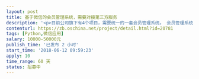 ```yaml
---                
layout: post       
title: 基于微信的会员管理系统，需要对接第三方服务           
description: '<p>目前公司旗下有4个项目，需要统一的一套会员管理系统。 会员管理系统与各c端融通，提供积分、福利、商城等。  不接受个人开发者，我们这边是集团公司，欢迎有实力企业联系</p>'     
contenturl: https://zb.oschina.net/project/detail.html?id=20781      
tags: [Python,微信应用]            
salary: 10000-50000元          
publish_time: '已发布 2 小时'         
start_time: '2018-06-12 09:59:23'           
apply: 10                   
time_range: 60 天              
status: 招募中                  
---                 
```

